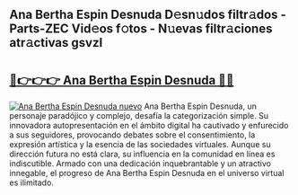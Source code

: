 ## Ana Bertha Espin Desnuda D𝚎sn𝚞dos filtr𝚊dos - Parts-ZEC Vid𝚎os f𝚘tos - N𝚞evas filtr𝚊ciones atr𝚊ctivas gsvzI

# <h2><a href="http://mb7t6yi.tromn.icu/?c=Ana+Bertha+Espin+Desnuda">🔗👉👉👉 Ana Bertha Espin Desnuda 🔗🔗</a></h2>

[![Ana Bertha Espin Desnuda nuevo](https://i.imgur.com/pEAQMta.gif)](http://mb7t6yi.tromn.icu/?c=Ana+Bertha+Espin+Desnuda)
Ana Bertha Espin Desnuda, un personaje paradójico y complejo, desafía la categorización simple. Su innovadora autopresentación en el ámbito digital ha cautivado y enfurecido a sus seguidores, provocando debates sobre el consentimiento, la expresión artística y la esencia de las sociedades virtuales. Aunque su dirección futura no está clara, su influencia en la comunidad en línea es indiscutible. Armado con una dedicación inquebrantable y un atractivo innegable, el progreso de Ana Bertha Espin Desnuda en el universo virtual es ilimitado.
